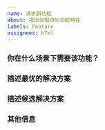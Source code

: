 ```yaml
---
name: 请求新功能
about: 提出你期待的功能特性
labels: Feature
assignees: h7ml
---
```


### 你在什么场景下需要该功能？

<!-- 请尽量清晰精准地描述你期待的功能和应用场景。-->

### 描述最优的解决方案

<!-- 请尝试描述最优的解决方案，也许已经有类似软件实现了该特性，也请列出给我们参考。-->

### 描述候选解决方案

<!-- 请尽量清晰精准地描述你能接受的候选解决方案。-->

### 其他信息

<!-- 请提供关于该功能建议的其他附加信息。-->
